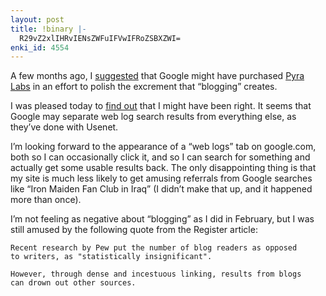 ```yaml
---
layout: post
title: !binary |-
  R29vZ2xlIHRvIENsZWFuIFVwIFRoZSBXZWI=
enki_id: 4554
---
```


A few months ago, I
<a href="http://www.chadfowler.com/index.cgi/Computing/GoogleBloggerBuyout.html">suggested</a>
that Google might have purchased <a href="http://www.pyra.com">Pyra
Labs</a> in an effort to polish the excrement that “blogging” creates.

<p>
I was pleased today to
<a href="http://www.theregister.co.uk/content/6/30621.html">find out</a>
that I might have been right. It seems that Google may separate web log
search results from everything else, as they’ve done with Usenet.

<p>
I’m looking forward to the appearance of a “web logs” tab on google.com,
both so I can occasionally click it, and so I can search for something
and actually get some usable results back. The only disappointing thing
is that my site is much less likely to get amusing referrals from Google
searches like “Iron Maiden Fan Club in Iraq” (I didn’t make that up, and
it happened more than once).

<p>
I’m not feeling as negative about “blogging” as I did in February, but I
was still amused by the following quote from the Register article:

    Recent research by Pew put the number of blog readers as opposed 
    to writers, as "statistically insignificant".

    However, through dense and incestuous linking, results from blogs 
    can drown out other sources.
